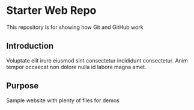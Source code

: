 # Starter Web Repo

This repository is for showing how Git and GitHub work

## Introduction

Voluptate elit irure eiusmod sint consectetur incididunt consectetur. Anim tempor occaecat non dolore nulla id labore magna amet. 

## Purpose

Sample website with plenty of files for demos

